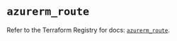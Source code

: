 # `azurerm_route`

Refer to the Terraform Registry for docs: [`azurerm_route`](https://registry.terraform.io/providers/hashicorp/azurerm/3.110.0/docs/resources/route).
